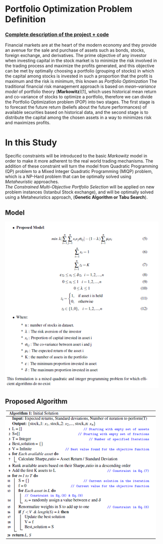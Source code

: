 # Portfolio Optimization Problem Definition
### [Complete description of the project + code](https://github.com/taylankabbani/METAHEURISTIC-APPROACH-FOR-POP/blob/master/Description/Progress_Repo.pdf)
Financial markets are at the heart of the modern economy and they
provide an avenue for the sale and purchase of assets such as bonds,
stocks, foreign exchange, and derivatives. The prime objective of any
investor when investing capital in the stock market is to minimize the
risk involved in the trading process and maximize the profits generated,
and this objective can be met by optimally choosing a portfolio
(grouping of stocks) in which the capital among stocks is invested in
such a proportion that the profit is maximum and the risk is minimum,
this known as *Portfolio Optimization*
The traditional financial risk management approach is based on
*mean–variance model* of portfolio theory (**Markowitz**)\[1\], which
uses historical mean return and co-variance of stocks to optimize a
portfolio, therefore we can divide the Portfolio Optimization problem
(POP) into two stages. The first stage is to forecast the future return
(beliefs about the future performances) of available securities based on
historical data, and the second stage is to distribute the capital among
the chosen assets in a way to minimizes risk and maximizes profits.
# In this Study
Specific constraints will be introduced to the basic
*Markowitz* model in order to make it more adherent to the real world
trading mechanisms. The addition of these constraint will turn the model
from Quadratic Programming (QP) problem to a Mixed Integer Quadratic
Programming (MIQP) problem, which is a NP-Hard problem that can be
optimally solved using *Metaheuristic* approaches.  
*The Constrained Multi-Objective Portfolio Selection* will be applied on
new problem instances (Istanbul Stock exchange), and will be optimally
solved using a Metaheuristics approach, (**Genetic Algorithm or Tabu
Search**).

## Model
![](Description/Model.PNG)
## Proposed Algorithm
![](Description/Algo1.PNG)
